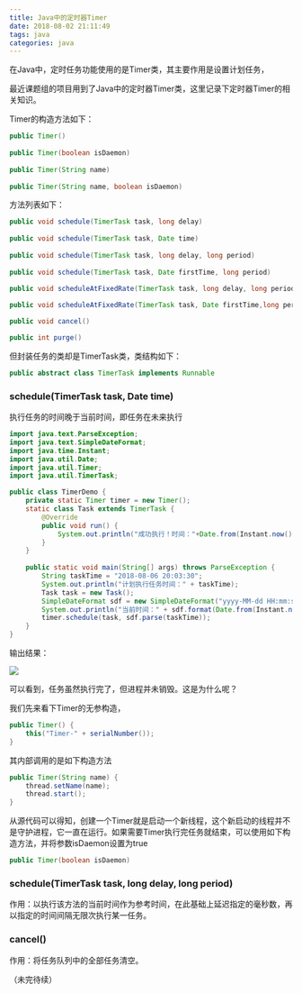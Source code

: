 ```yaml
---
title: Java中的定时器Timer
date: 2018-08-02 21:11:49
tags: java
categories: java
---
```


在Java中，定时任务功能使用的是Timer类，其主要作用是设置计划任务，

最近课题组的项目用到了Java中的定时器Timer类，这里记录下定时器Timer的相关知识。

Timer的构造方法如下：

```java
public Timer()
    
public Timer(boolean isDaemon)
  
public Timer(String name)
    
public Timer(String name, boolean isDaemon)
```

<!--more-->

方法列表如下：

```java
public void schedule(TimerTask task, long delay)
    
public void schedule(TimerTask task, Date time)
    
public void schedule(TimerTask task, long delay, long period)
    
public void schedule(TimerTask task, Date firstTime, long period)
    
public void scheduleAtFixedRate(TimerTask task, long delay, long period)

public void scheduleAtFixedRate(TimerTask task, Date firstTime,long period)

public void cancel()

public int purge()
```

但封装任务的类却是TimerTask类，类结构如下：

```java
public abstract class TimerTask implements Runnable
```

### schedule(TimerTask task, Date time)

执行任务的时间晚于当前时间，即任务在未来执行

```java
import java.text.ParseException;
import java.text.SimpleDateFormat;
import java.time.Instant;
import java.util.Date;
import java.util.Timer;
import java.util.TimerTask;

public class TimerDemo {
	private static Timer timer = new Timer();
	static class Task extends TimerTask {
		@Override
		public void run() {
			System.out.println("成功执行！时间："+Date.from(Instant.now()));
		}
	}
	
	public static void main(String[] args) throws ParseException {
		String taskTime = "2018-08-06 20:03:30";
		System.out.println("计划执行任务时间：" + taskTime);
		Task task = new Task();
		SimpleDateFormat sdf = new SimpleDateFormat("yyyy-MM-dd HH:mm:ss");
		System.out.println("当前时间：" + sdf.format(Date.from(Instant.now())));
		timer.schedule(task, sdf.parse(taskTime));
	}
}
```

输出结果：

![](http://p64uw9x5j.bkt.clouddn.com/image/2018/08/06/20180806200425.png)

可以看到，任务虽然执行完了，但进程并未销毁。这是为什么呢？

我们先来看下Timer的无参构造，

```java
public Timer() {
    this("Timer-" + serialNumber());
}
```

其内部调用的是如下构造方法

```java
public Timer(String name) {
    thread.setName(name);
    thread.start();
}
```

从源代码可以得知，创建一个Timer就是启动一个新线程，这个新启动的线程并不是守护进程，它一直在运行。如果需要Timer执行完任务就结束，可以使用如下构造方法，并将参数isDaemon设置为true

```java
public Timer(boolean isDaemon)
```

### schedule(TimerTask task, long delay, long period)

作用：以执行该方法的当前时间作为参考时间，在此基础上延迟指定的毫秒数，再以指定的时间间隔无限次执行某一任务。

### cancel()

作用：将任务队列中的全部任务清空。

（未完待续）